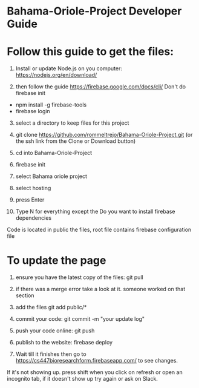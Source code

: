 # Bahama-Oriole-Project Developer Guide

# Follow this guide to get the files:
1. Install or update Node.js on you computer: https://nodejs.org/en/download/

2. then follow the guide https://firebase.google.com/docs/cli/ Don't do firebase init
 * npm install -g firebase-tools
 * firebase login

3. select a directory to keep files for this project

4. git clone https://github.com/rommeltrejo/Bahama-Oriole-Project.git (or the ssh link from the Clone or Download button)

5. cd into Bahama-Oriole-Project

6. firebase init

7. select Bahama oriole project

8. select hosting

9. press Enter

10. Type N for everything except the Do you want to install firebase dependencies

  Code is located in public the files, root file contains firebase configuration file

# To update the page 
1. ensure you have the latest copy of the files: git pull

2. if there was a merge error take a look at it. someone worked on that section

3. add the files git add public/* 

4. commit your code: git commit -m "your update log"

5. push your code online: git push

6. publish to the website: firebase deploy

7. Wait till it finishes then go to https://cs447bioresearchform.firebaseapp.com/ to see changes.

  If it's not showing up. press shift when you click on refresh or open an incognito tab, if it doesn't show up try again or ask on Slack.







